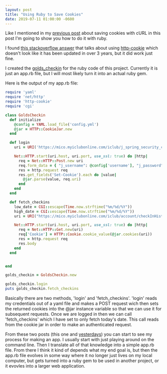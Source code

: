 ```yaml
---
layout: post
title: "Using Ruby to Save Cookies"
date: 2019-07-11 01:00:00 -0600
---
```


Like I mentioned in my [previous post][1] about saving cookies with cURL in this
post I'm going to show you how to do it with ruby.

I found [this stackoverflow answer][2] that talks about using [http-cookie][3]
which doesn't look like it has been updated in over 3 years, but it did work
just fine.

I created the [golds_checkin][4] for the ruby code of this project. Currently it
is just an app.rb file, but I will most likely turn it into an actual ruby gem.

Here is the output of my app.rb file:

``` ruby
require 'yaml'
require 'net/http'
require 'http-cookie'
require 'cgi'

class GoldsCheckin
  def initialize
    @config = YAML.load_file('config.yml')
    @jar = HTTP::CookieJar.new
  end

  def login
    uri = URI('https://mico.myiclubonline.com/iclub/j_spring_security_check')

    Net::HTTP.start(uri.host, uri.port, use_ssl: true) do |http|
      req = Net::HTTP::Post.new uri
      req.form_data = { "j_username": @config['username'], "j_password": @config['password'] }
      res = http.request req
      res.get_fields('Set-Cookie').each do |value|
        @jar.parse(value, req.uri)
      end
    end
  end

  def fetch_checkins
    low_date = CGI::escape(Time.now.strftime("%m/%d/%Y"))
    high_date = CGI::escape(Time.now.strftime("%m/%d/%Y"))
    uri = URI("https://mico.myiclubonline.com/iclub/account/checkInHistory.htm?lowDate=#{low_date}&highDate=#{high_date}")

    Net::HTTP.start(uri.host, uri.port, use_ssl: true) do |http|
      req = Net::HTTP::Get.new(uri)
      req['Cookie'] = HTTP::Cookie.cookie_value(@jar.cookies(uri))
      res = http.request req
      res.body
    end
  end


end

golds_checkin = GoldsCheckin.new

golds_checkin.login
puts golds_checkin.fetch_checkins
```

Basically there are two methods, 'login' and 'fetch_checkins'. 'login' reads my
credentials out of a yaml file and makes a POST request wich then sets the
returned cookies into the @jar instance variable so that we can use it for
subsequent requests. Once we are logged in then we can call 'fetch_checkins'
which I have set to only fetch today's date. This call reads from the cookie jar
in order to make an authenticated request.

From these two posts (this one and [yesterdays][1]) you can start to see my process for making an app. I
usually start with just playing around on the command line. Then I translate all
of that knowledge into a simple app.rb file. From there I think it kind of
depends what my end goal is, but then the app.rb file evolves in some way where
it no longer just lives on my local computer, but gets turned into a ruby gem to
be used in another project, or it evovles into a larger web application.

[1]: https://blog.blakeerickson.com/using-curl-to-save-cookies
[2]: https://stackoverflow.com/a/32868560/588458
[3]: https://github.com/sparklemotion/http-cookie
[4]: https://github.com/oblakeerickson/golds_checkin


